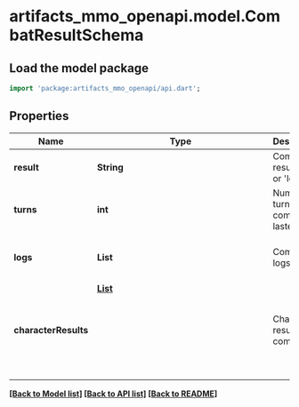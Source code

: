 # artifacts_mmo_openapi.model.CombatResultSchema

## Load the model package
```dart
import 'package:artifacts_mmo_openapi/api.dart';
```

## Properties
Name | Type | Description | Notes
------------ | ------------- | ------------- | -------------
**result** | **String** | Combat result: 'win' or 'loss'. | 
**turns** | **int** | Number of turns the combat lasted. | 
**logs** | **List<String>** | Combat logs. | [default to const []]
**characterResults** | [**List<Object>**](Object.md) | Character results from combat. | [default to const []]

[[Back to Model list]](../README.md#documentation-for-models) [[Back to API list]](../README.md#documentation-for-api-endpoints) [[Back to README]](../README.md)


